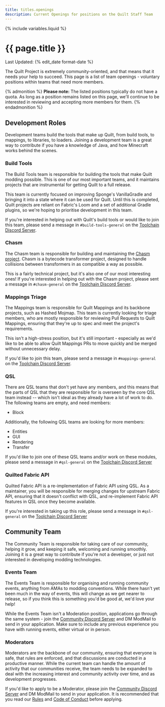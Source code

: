 ```yaml
---
title: titles.openings
description: Current Openings for positions on the Quilt Staff Team
---
```


{% include variables.liquid %}

<div class="media mb-5">
    <div class="media-content">
        <h1 class="title">
            {{ page.title }}
        </h1>
        <p class="subtitle is-6">
            Last Updated: {% edit_date format-date %}
        </p>
    </div>
</div>

The Quilt Project is extremely community-oriented, and that means that it needs your help to succeed. This page is a
list of team openings - voluntary positions within teams that need more members.

{% admonition %}
**Please note:** The listed positions typically do not have a quota. As long as a position remains listed on this page,
we'll continue to be interested in reviewing and accepting more members for them. {% endadmonition %}

## Development Roles

Development teams build the tools that make up Quilt, from build tools, to mappings, to libraries, to loaders. Joining a
development team is a great way to contribute if you have a knowledge of Java, and how Minecraft works behind the
scenes.

### Build Tools

The Build Tools team is responsible for building the tools that make Quilt modding possible. This is one of our most
important teams, and it maintains projects that are instrumental for getting Quilt to a full release.

This team is currently focused on improving Sponge's VanillaGradle and bringing it into a state where it can be used for
Quilt. Until this is completed, Quilt projects are reliant on Fabric's Loom and a set of additional Gradle plugins, so
we're hoping to prioritise development in this team.

If you're interested in helping out with Quilt's build tools or would like to join this team, please send a message
in `#build-tools-general` on the [Toolchain Discord Server](https://discord.quiltmc.org/toolchain).

### Chasm

The Chasm team is responsible for building and maintaining the [Chasm project](https://github.com/QuiltMC/chasm). Chasm
is a bytecode transformer project, designed to handle collisions between transformers in as compatible a way as
possible.

This is a fairly technical project, but it's also one of our most interesting ones! If you're interested in helping out
with the Chasm project, please sent a message in `#chasm-general` on the 
[Toolchain Discord Server](https://discord.quiltmc.org/toolchain).

### Mappings Triage

The Mappings team is responsible for Quilt Mappings and its backbone projects, such as Hashed Mojmap. This team is
currently looking for triage members, who are mostly responsible for reviewing Pull Requests to Quilt Mappings, 
ensuring that they're up to spec and meet the project's requirements.

This isn't a high-stress position, but it's still important - especially as we'd like to be able to allow Quilt Mappings
PRs to move quickly and be merged without unnecessary delay.

If you'd like to join this team, please send a message in `#mappings-general` on
the [Toolchain Discord Server](https://discord.quiltmc.org/toolchain).

### QSL

There are QSL teams that don't yet have any members, and this means that the parts of QSL that they are
responsible for is overseen by the core QSL team instead -- which isn't ideal as they already have a lot of work to 
do. The following teams are empty, and need members:

- Block

Additionally, the following QSL teams are looking for more members:

- Entities
- GUI
- Rendering
- Transfer

If you'd like to join one of these QSL teams and/or work on these modules, please send a message in `#qsl-general` on
the [Toolchain Discord Server](https://discord.quiltmc.org/toolchain)

### Quilted Fabric API

Quilted Fabric API is a re-implementation of Fabric API using QSL. As a maintainer, you will be responsible for 
merging changes for upstream Fabric API, ensuring that it doesn't conflict with QSL, and re-implement Fabric API 
features in QSL once they become available.

If you're interested in taking up this role, please send a message in `#qsl-general` on the 
[Toolchain Discord Server](https://discord.quiltmc.org/toolchain) 

## Community Team

The Community Team is responsible for taking care of our community, helping it grow, and keeping it safe, welcoming and
running smoothly. Joining it is a great way to contribute if you're not a developer, or just not interested in
developing modding technologies.

### Events Team

The Events Team is responsible for organising and running community events, anything from AMAs to modding conventions.
While there hasn't yet been much in the way of events, this will change as we get nearer to release, so if you think
this is something you'd be good at, we'd love your help!

While the Events Team isn't a Moderation position, applications go through the same system - join
the [Community Discord Server](https://discord.quiltmc.org) and DM ModMail to send in your application. Make sure to
include any previous experience you have with running events, either virtual or in person.

### Moderators

Moderators are the backbone of our community, ensuring that everyone is safe, that rules are enforced, and that
discussions are conducted in a productive manner. While the current team can handle the amount of activity that our
communities receive, the team needs to be expanded to deal with the increasing interest and community activity over
time, and as development progresses.

If you'd like to apply to be a Moderator, please join the [Community Discord Server](https://discord.quiltmc.org) and 
DM ModMail to send in your application. It is recommended that you read our 
[Rules](https://quiltmc.org/community/rules/) and [Code of Conduct](https://quiltmc.org/community/code-of-conduct/) 
before applying.
